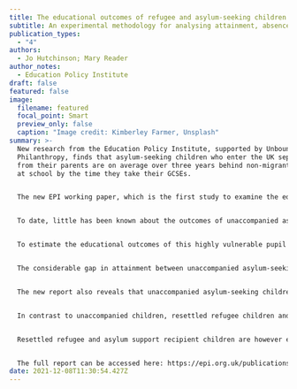 ```yaml
---
title: The educational outcomes of refugee and asylum-seeking children in England
subtitle: An experimental methodology for analysing attainment, absence and exclusions
publication_types:
  - "4"
authors:
  - Jo Hutchinson; Mary Reader
author_notes:
  - Education Policy Institute
draft: false
featured: false
image:
  filename: featured
  focal_point: Smart
  preview_only: false
  caption: "Image credit: Kimberley Farmer, Unsplash"
summary: >-
  New research from the Education Policy Institute, supported by Unbound
  Philanthropy, finds that asylum-seeking children who enter the UK separated
  from their parents are on average over three years behind non-migrant children
  at school by the time they take their GCSEs.


  The new EPI working paper, which is the first study to examine the educational outcomes of the majority of asylum-seeking and refugee pupils in England, estimates their school attainment and considers absence and exclusion rates.


  To date, little has been known about the outcomes of unaccompanied asylum-seeking children, resettled refugees or asylum support children who enter the English school system, as the government does not record the progress of these pupils.


  To estimate the educational outcomes of this highly vulnerable pupil group, many of whom have experienced acute trauma, researchers at EPI developed a methodology that combines administrative datasets with national statistics and data obtained through freedom of information requests to the Home Office.


  The considerable gap in attainment between unaccompanied asylum-seeking pupils and non-migrant children of 37.4 months is estimated by researchers to be similar in size to the gap for pupils with special needs and disabilities who have the most severe needs.


  The new report also reveals that unaccompanied asylum-seeking children experience higher rates of fixed period school exclusions (7.1%) than non-migrant children (5.2%), as well as slightly higher school absence rates of 6.8% compared to 6.6% for non-migrant children.


  In contrast to unaccompanied children, resettled refugee children and asylum-seeking children living with family members in receipt of financial support from the government, are estimated to experience a much smaller school attainment gap on average, but one that is still substantial – trailing their non-migrant peers by around a year and a half (17.3 months) at GCSE.


  Resettled refugee and asylum support recipient children are however estimated to have higher school attendance rates than non-migrant children, with 5% school absence rates compared to the 6.6% for non-migrant children. Such pupils also have a lower-than-average fixed period exclusion rate, at 4.4% compared to the non-migrant average of 5.2%.


  The full report can be accessed here: https://epi.org.uk/publications-and-research/the-educational-outcomes-of-refugee-and-asylum-seeking-children-in-england/ 
date: 2021-12-08T11:30:54.427Z
---
```

